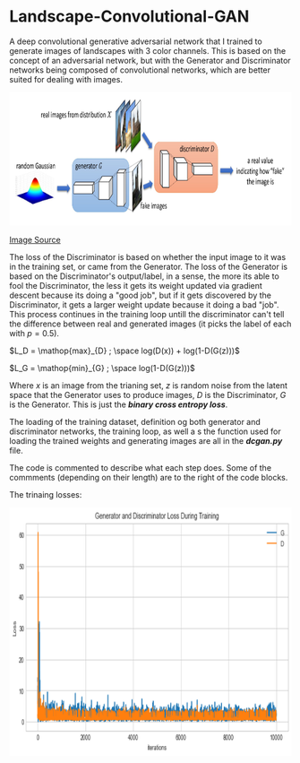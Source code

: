 # Landscape-Convolutional-GAN

A deep convolutional generative adversarial network that I trained to generate images of landscapes with 3 color channels.
This is based on the concept of an adversarial network, but with the Generator and Discriminator networks being composed of convolutional networks, which are better suited for dealing with images.
<p align="center">
  <img src="/DCGAN.jpg?raw=true" width="800" height="238"/>
</p>

[Image Source](https://www.microsoft.com/en-us/research/blog/how-can-generative-adversarial-networks-learn-real-life-distributions-easily/)

The loss of the Discriminator is based on whether the input image to it was in the training set, or came from the Generator. The loss of the Generator is based on the Discriminator's output/label, in a sense, the more its able to fool the Discriminator, the less it gets its weight updated via gradient descent because its doing a "good job", but if it gets discovered by the Discriminator, it gets a larger weight update because it doing a bad "job". This process continues in the training loop untill the discriminator can't tell the difference between real and generated images (it picks the label of each with $p=0.5$).

$L_D = \mathop{max}_{D} ; \space log(D(x)) + log(1-D(G(z)))$

$L_G = \mathop{min}_{G} ; \space log(1-D(G(z)))$

Where $x$ is an image from the trianing set, $z$ is random noise from the latent space that the Generator uses to produce images, $D$ is the Discriminator, $G$ is the Generator. This is just the **_binary cross entropy loss_**.

The loading of the training dataset, definition og both generator and discriminator networks, the training loop, as well a s the function used for loading the trained weights and generating images are all in the **_dcgan.py_** file.

The code is commented to describe what each step does. Some of the commments (depending on their length) are to the right of the code blocks.

The trinaing losses:

<p align="center">
  <img src="/training_losses.png?raw=true" width="800" height="444"/>
</p>
